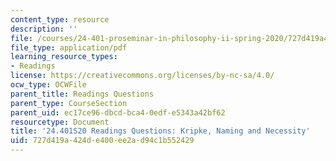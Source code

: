 ```yaml
---
content_type: resource
description: ''
file: /courses/24-401-proseminar-in-philosophy-ii-spring-2020/727d419a424de400ee2ad94c1b552429_MIT24_401S20_Questions2and3.pdf
file_type: application/pdf
learning_resource_types:
- Readings
license: https://creativecommons.org/licenses/by-nc-sa/4.0/
ocw_type: OCWFile
parent_title: Readings Questions
parent_type: CourseSection
parent_uid: ec17ce96-dbcd-bca4-0edf-e5343a42bf62
resourcetype: Document
title: '24.401S20 Readings Questions: Kripke, Naming and Necessity'
uid: 727d419a-424d-e400-ee2a-d94c1b552429
---
```

